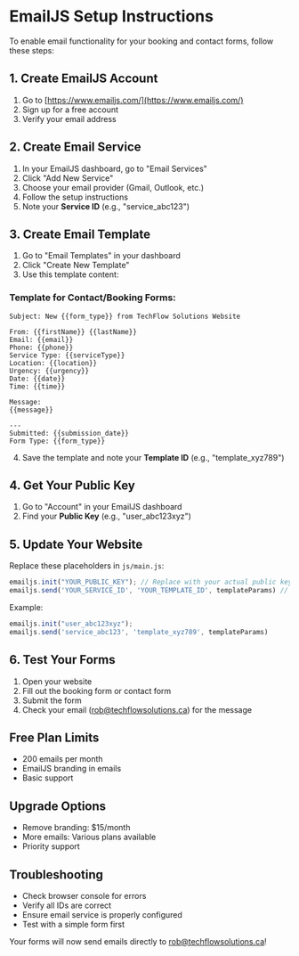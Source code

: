 # EmailJS Setup Instructions

To enable email functionality for your booking and contact forms, follow these steps:

## 1. Create EmailJS Account
1. Go to [https://www.emailjs.com/](https://www.emailjs.com/)
2. Sign up for a free account
3. Verify your email address

## 2. Create Email Service
1. In your EmailJS dashboard, go to "Email Services"
2. Click "Add New Service"
3. Choose your email provider (Gmail, Outlook, etc.)
4. Follow the setup instructions
5. Note your **Service ID** (e.g., "service_abc123")

## 3. Create Email Template
1. Go to "Email Templates" in your dashboard
2. Click "Create New Template"
3. Use this template content:

### Template for Contact/Booking Forms:
```
Subject: New {{form_type}} from TechFlow Solutions Website

From: {{firstName}} {{lastName}}
Email: {{email}}
Phone: {{phone}}
Service Type: {{serviceType}}
Location: {{location}}
Urgency: {{urgency}}
Date: {{date}}
Time: {{time}}

Message:
{{message}}

---
Submitted: {{submission_date}}
Form Type: {{form_type}}
```

4. Save the template and note your **Template ID** (e.g., "template_xyz789")

## 4. Get Your Public Key
1. Go to "Account" in your EmailJS dashboard
2. Find your **Public Key** (e.g., "user_abc123xyz")

## 5. Update Your Website
Replace these placeholders in `js/main.js`:

```javascript
emailjs.init("YOUR_PUBLIC_KEY"); // Replace with your actual public key
emailjs.send('YOUR_SERVICE_ID', 'YOUR_TEMPLATE_ID', templateParams) // Replace with your IDs
```

Example:
```javascript
emailjs.init("user_abc123xyz");
emailjs.send('service_abc123', 'template_xyz789', templateParams)
```

## 6. Test Your Forms
1. Open your website
2. Fill out the booking form or contact form
3. Submit the form
4. Check your email (rob@techflowsolutions.ca) for the message

## Free Plan Limits
- 200 emails per month
- EmailJS branding in emails
- Basic support

## Upgrade Options
- Remove branding: $15/month
- More emails: Various plans available
- Priority support

## Troubleshooting
- Check browser console for errors
- Verify all IDs are correct
- Ensure email service is properly configured
- Test with a simple form first

Your forms will now send emails directly to rob@techflowsolutions.ca!